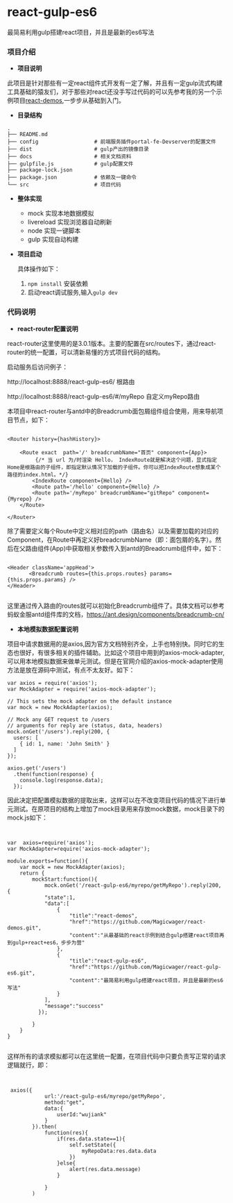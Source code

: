 # react-gulp-es6
最简易利用gulp搭建react项目，并且是最新的es6写法

### 项目介绍
- **项目说明**

此项目是针对那些有一定react组件式开发有一定了解，并且有一定gulp流式构建工具基础的猿友们，对于那些对react还没手写过代码的可以先参考我的另一个示例项目[react-demos](https://github.com/Magicwager/react-demos.git),一步步从基础到入门。


- **目录结构**

```
.
├── README.md
├── config					# 前端服务插件portal-fe-Devserver的配置文件
├── dist					# gulp产出的镜像目录		
├── docs					# 相关文档资料
├── gulpfile.js				# gulp配置文件
├── package-lock.json
├── package.json			# 依赖及一键命令
└── src						# 项目代码
```

- **整体实现**

	* mock 实现本地数据模拟
	* livereload 实现浏览器自动刷新
	* node 实现一键脚本
	* gulp 实现自动构建
	



- **项目启动**

    具体操作如下：
    1. `npm install` 安装依赖
    2. 启动react调试服务,输入`gulp dev`



### 代码说明


- **react-router配置说明**

react-router这里使用的是3.0.1版本。主要的配置在src/routes下，通过react-router的统一配置，可以清新易懂的方式项目代码的结构。

启动服务后访问例子：

http://localhost:8888/react-gulp-es6/       根路由

http://localhost:8888/react-gulp-es6/#/myRepo       自定义myRepo路由

本项目中react-router与antd中的Breadcrumb面包屑组件组合使用，用来导航项目节点，如下：

```

<Router history={hashHistory}>

    <Route exact  path='/' breadcrumbName="首页" component={App}>
         {/* 当 url 为/时渲染 Hello， IndexRoute就是解决这个问题，显式指定Home是根路由的子组件，即指定默认情况下加载的子组件。你可以把IndexRoute想象成某个路径的index.html。*/}
        <IndexRoute component={Hello} />
        <Route path='/hello' component={Hello} />
        <Route path='/myRepo' breadcrumbName="gitRepo" component={Myrepo} />
    </Route>
    
</Router>

```

除了需要定义每个Route中定义相对应的path（路由名）以及需要加载的对应的Component，在Route中再定义好breadcrumbName（即：面包屑的名字）。然后在父路由组件(App)中获取相关参数传入到antd的Breadcrumb组件中，如下：

```

<Header className='appHead'>
       <Breadcrumb routes={this.props.routes} params={this.props.params} />
</Header>


```

这里通过传入路由的routes就可以初始化Breadcrumb组件了。具体文档可以参考蚂蚁金服antd组件库的文档，[https://ant.design/components/breadcrumb-cn/
]()



- **本地模拟数据配置说明**

项目中请求数据用的是axios,因为官方文档特别齐全，上手也特别快。同时它的生态也很好，有很多相关的插件辅助。比如这个项目中用到的axios-mock-adapter,可以用本地模拟数据来做单元测试。但是在官网介绍的axios-mock-adapter使用方法是放在源码中测试，有点不太友好。如下：

```
var axios = require('axios');
var MockAdapter = require('axios-mock-adapter');
 
// This sets the mock adapter on the default instance
var mock = new MockAdapter(axios);
 
// Mock any GET request to /users
// arguments for reply are (status, data, headers)
mock.onGet('/users').reply(200, {
  users: [
    { id: 1, name: 'John Smith' }
  ]
});
 
axios.get('/users')
  .then(function(response) {
    console.log(response.data);
  });
```

因此决定把配置模拟数据的提取出来，这样可以在不改变项目代码的情况下进行单元测试。在原项目的结构上增加了mock目录用来存放mock数据，mock目录下的mock.js如下：


```


var  axios=require('axios');
var MockAdapter=require('axios-mock-adapter');

module.exports=function(){
    var mock = new MockAdapter(axios);
    return {
        mockStart:function(){
            mock.onGet('/react-gulp-es6/myrepo/getMyRepo').reply(200, {
            "state":1,
            "data":[
                {
                    "title":"react-demos",
                    "href":"https://github.com/Magicwager/react-demos.git",
                    "content":"从最基础的react示例到结合gulp搭建react项目再到gulp+react+es6，步步为营"
                },
                {
                    "title":"react-gulp-es6",
                    "href":"https://github.com/Magicwager/react-gulp-es6.git",
                    "content":"最简易利用gulp搭建react项目，并且是最新的es6写法"
                }
            ],
            "message":"success"
          });
          
        }
    }
}


```

这样所有的请求模拟都可以在这里统一配置，在项目代码中只要负责写正常的请求逻辑就行，即：


```


 axios({
            url:'/react-gulp-es6/myrepo/getMyRepo',
            method:"get",
            data:{
                userId:"wujiank"
            }
        }).then(
            function(res){
                if(res.data.state==1){
                    self.setState({
                        myRepoData:res.data.data
                    })
                }else{
                    alert(res.data.message)
                }
    
            }
        )

```





